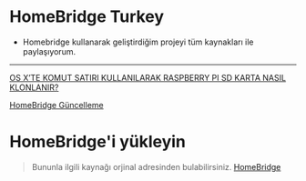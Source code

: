 # HomeBridge Turkey
- Homebridge kullanarak geliştirdiğim projeyi tüm kaynakları ile paylaşıyorum.
---

[OS X’TE KOMUT SATIRI KULLANILARAK RASPBERRY PI SD KARTA NASIL KLONLANIR?](https://hasanunal.org/os-xte-komut-satiri-kullanilarak-raspberry-pi-sd-karta-nasil-klonlanir/)

[HomeBridge Güncelleme](https://hasanunal.org/homebridge-guncelleme/)

# HomeBridge'i yükleyin
> Bununla ilgili kaynağı orjinal adresinden bulabilirsiniz. [HomeBridge](https://github.com/nfarina/homebridge)
